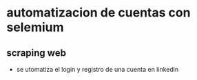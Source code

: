 # automatizacion de cuentas con selemium

## scraping web
- se utomatiza el login y registro de una cuenta en linkedin
